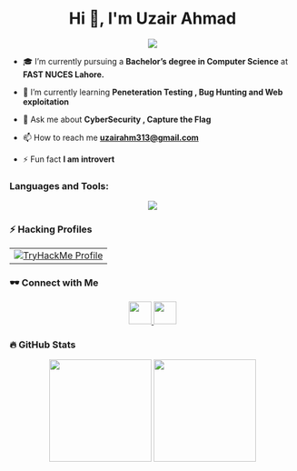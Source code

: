 <h1 align="center">Hi 👋, I'm Uzair Ahmad</h1>

<p align="center">
  <img src="https://readme-typing-svg.demolab.com?font=Fira+Code&size=30&duration=2000&pause=1000&color=00FF00&center=true&vCenter=true&width=700&lines=🛠+Cyber+Security+Student;💀+CTF+Player;👨‍💻+Bug+Bounty+Hunter;🚀+Learning+New+Exploits">
</p>

- 🎓 I’m currently pursuing a **Bachelor’s degree in Computer Science** at **FAST NUCES Lahore.**

- 🌱 I’m currently learning **Peneteration Testing , Bug Hunting and Web exploitation**

- 💬 Ask me about **CyberSecurity , Capture the Flag**

- 📫 How to reach me **uzairahm313@gmail.com**

- ⚡ Fun fact **I am introvert**

<h3 align="left">Languages and Tools:</h3>
<p align="center">
  <img src="https://skillicons.dev/icons?i=linux,kali,c,cpp,python,git,bash,qt,vim,ubuntu,html,css,js,sqlite,postgres" />
</p>

<h3 align="left">⚡ Hacking Profiles</h3>
<p align="center"> <table> <tr> <td align="center"> <a href="https://tryhackme.com/p/ShadowByte3301" target="_blank"> <img src="https://tryhackme-badges.s3.amazonaws.com/ShadowByte3301.png" alt="TryHackMe Profile"> </a> </td> </tr> </table> </p>

<h3 align="left">🕶 Connect with Me</h3>
<p align="center"> <a href="https://linkedin.com/in/uzair-ahmad-115002279" target="_blank"> <img src="https://raw.githubusercontent.com/rahuldkjain/github-profile-readme-generator/master/src/images/icons/Social/linked-in-alt.svg" width="40" height="40" /> </a> <a href="https://instagram.com/_uzairahm_" target="_blank"> <img src="https://raw.githubusercontent.com/rahuldkjain/github-profile-readme-generator/master/src/images/icons/Social/instagram.svg" width="40" height="40" /> </a> </p>

<h3 align="left">🔥 GitHub Stats </h3>
<p align="center"> 
  <img src="https://github-readme-stats.vercel.app/api?username=uzairahm290&show_icons=true&theme=codeSTACKr&hide_border=true&rank_icon=github" height="180px"/> 
  <img src="https://github-readme-stats.vercel.app/api/top-langs/?username=uzairahm290&layout=compact&theme=codeSTACKr&hide_border=true" height="180px"/>
</p>






